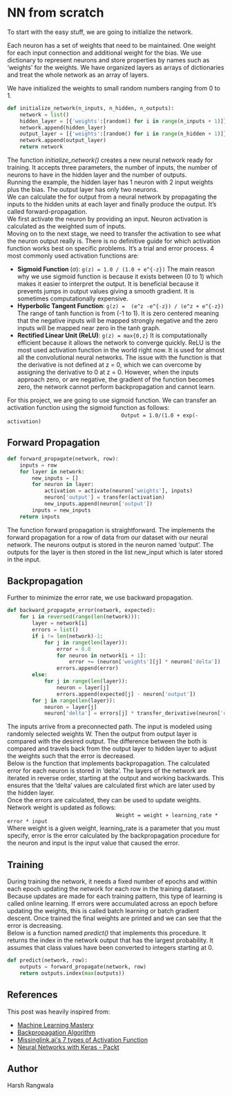 # NN from scratch

To start with the easy stuff, we are going to initialize the network. <br>

Each neuron has a set of weights that need to be maintained. One weight for each input connection and additional weight for the bias. We use dictionary to represent neurons and store properties by names such as ‘weights’ for the weights. We have organized layers as arrays of dictionaries and treat the whole network as an array of layers. <br>

We have initialized the weights to small random numbers ranging from 0 to 1. <br>

```python
def initialize_network(n_inputs, n_hidden, n_outputs):
	network = list()
	hidden_layer = [{'weights':[random() for i in range(n_inputs + 1)]} for i in range(n_hidden)]
	network.append(hidden_layer)
	output_layer = [{'weights':[random() for i in range(n_hidden + 1)]} for i in range(n_outputs)]
	network.append(output_layer)
	return network
```
The function <i>initialize_network()</i> creates a new neural network ready for training. It accepts three parameters, the number of inputs, the number of neurons to have in the hidden layer and the number of outputs. <br>
Running the example, the hidden layer has 1 neuron with 2 input weights plus the bias. The output layer has only two neurons. <br>
We can calculate the for output from a neural network by propagating the inputs to the hidden units at each layer and finally produce the output. It’s called forward-propagation. <br>
We first activate the neuron by providing an input. Neuron activation is calculated as the weighted sum of inputs. <br>
Moving on to the next stage, we need to transfer the activation to see what the neuron output really is. There is no definitive guide for which activation function works best on specific problems. It’s a trial and error process. 4 most commonly used activation functions are: <br>
*	<b>Sigmoid Function </b> (σ): `g(z) = 1.0 / (1.0 + e^{-z})`
The main reason why we use sigmoid function is because it exists  between (0 to 1) which makes it easier to interpret the output. It is beneficial because it prevents jumps in output values giving a smooth gradient. It is sometimes computationally expensive.
*	<b>Hyperbolic Tangent Function</b>: `g(z) =  (e^z -e^{-z}) / (e^z + e^{-z})`
The range of tanh function is from (-1 to 1). It is zero centered meaning that the negative inputs will be mapped strongly negative and the zero inputs will be mapped near zero in the tanh graph.
*	<b>Rectified Linear Unit (ReLU)</b>: `g(z) = max{0,z}`
It is computationally efficient because it allows the network to converge quickly. ReLU is the most used activation function in the world right now. It is used for almost all the convolutional neural networks. The issue with the function is that the derivative is not defined at z = 0, which we can overcome by assigning the derivative to 0 at z = 0. However, when the inputs approach zero, or are negative, the gradient of the function  becomes zero, the network cannot perform backpropagation and cannot learn. <br>

For this project, we are going to use sigmoid function. We can transfer an activation function using the sigmoid function as follows: <br>
&nbsp; &nbsp; &nbsp; &nbsp; &nbsp; &nbsp; &nbsp; &nbsp; &nbsp; &nbsp; &nbsp;  &nbsp; &nbsp; &nbsp;  &nbsp; &nbsp; &nbsp; &nbsp; &nbsp; &nbsp;  &nbsp; &nbsp; &nbsp;  &nbsp; &nbsp; &nbsp; &nbsp; &nbsp; &nbsp;  &nbsp; &nbsp; &nbsp;  &nbsp; &nbsp;`Output = 1.0/(1.0 + exp(-activation)` <br>

## Forward Propagation

```python
def forward_propagate(network, row):
	inputs = row
	for layer in network:
		new_inputs = []
		for neuron in layer:
			activation = activate(neuron['weights'], inputs)
			neuron['output'] = transfer(activation)
			new_inputs.append(neuron['output'])
		inputs = new_inputs
	return inputs
 ```
The function forward propagation is straightforward. The implements the forward propagation for a row of data from our dataset with our neural network. The neurons output is stored in the neuron named ‘output’. The outputs for the layer is then stored in the list new_input which is later stored in the input. <br>

## Backpropagation 
Further to minimize the error rate, we use backward propagation. <br>

```python
def backward_propagate_error(network, expected):
	for i in reversed(range(len(network))):
		layer = network[i]
		errors = list()
		if i != len(network)-1:
			for j in range(len(layer)):
				error = 0.0
				for neuron in network[i + 1]:
					error += (neuron['weights'][j] * neuron['delta'])
				errors.append(error)
		else:
			for j in range(len(layer)):
				neuron = layer[j]
				errors.append(expected[j] - neuron['output'])
		for j in range(len(layer)):
			neuron = layer[j]
			neuron['delta'] = errors[j] * transfer_derivative(neuron['output'])
```
The inputs arrive from a preconnected path. The input is modeled using randomly selected weights W. Then the output from output layer is compared with the desired output. The difference between the both is compared and travels back from the output layer to hidden layer to adjust the weights such that the error is decreased. <br>
Below is the function that implements backpropagation.  The calculated error for each neuron is stored in ‘delta’. The layers of the network are iterated in reverse order, starting at the output and working backwards. This ensures that the ‘delta’ values are calculated first which are later used by the hidden layer. <br> 
Once the errors are calculated, they can be used to update weights. Network weight is updated as follows:<br> 
&nbsp; &nbsp; &nbsp; &nbsp; &nbsp; &nbsp; &nbsp; &nbsp; &nbsp; &nbsp; &nbsp; &nbsp; &nbsp; &nbsp; &nbsp; &nbsp; &nbsp;  &nbsp; &nbsp; &nbsp;  &nbsp; &nbsp; &nbsp; &nbsp; &nbsp; &nbsp;  &nbsp; &nbsp; &nbsp;  &nbsp; &nbsp; &nbsp; `Weight = weight + learning_rate * error * input` <br>
Where weight is a given weight, learning_rate is a parameter that you must specify, error is the error calculated by the backpropagation procedure for the neuron and input is the input value that caused the error.<br> 
## Training
During training the network, it needs a fixed number of epochs and within each epoch updating the network for each row in the training dataset. Because updates are made for each training pattern, this type of learning is called online learning. If errors were accumulated across an epoch before updating the weights, this is called batch learning or batch gradient descent. Once trained the final weights are printed and we can see that the error is decreasing. <br>
Below is a function named <i>predict()</i> that implements this procedure. It returns the index in the network output that has the largest probability. It assumes that class values have been converted to integers starting at 0.<br>
```python
def predict(network, row):
	outputs = forward_propagate(network, row)
	return outputs.index(max(outputs))
```

## References
This post was heavily inspired from:
- [Machine Learning Mastery](https://machinelearningmastery.com/implement-backpropagation-algorithm-scratch-python/)
- [Backpropagation Algorithm](https://searchenterpriseai.techtarget.com/definition/backpropagation-algorithm)
- [Missinglink.ai's 7 types of Activation Function](https://missinglink.ai/guides/neural-network-concepts/7-types-neural-network-activation-functions-right/)
- [Neural Networks with Keras - Packt](https://subscription.packtpub.com/book/big_data_and_business_intelligence/9781789346640/1/ch01lvl1sec14/feed-forward-propagation-from-scratch-in-python)

## Author
Harsh Rangwala
